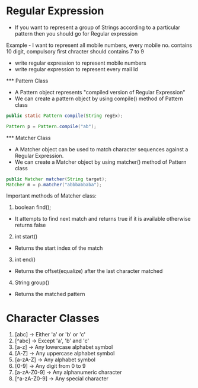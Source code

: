 # Regular Expression
- If you want to represent a group of Strings according to a particular pattern
then you should go for Regular expression

Example - I want to represent all mobile numbers,
every mobile no. contains 10 digit, compulsory first chracter should contains 7 to 9

- write regular expression to represent mobile numbers
- write regular expression to represent every mail Id

*** Pattern Class

- A Pattern object represents "compiled version of Regular Expression"
- We can create a pattern object by using compile() method of Pattern class

````java
public static Pattern compile(String regEx);

Pattern p = Pattern.compile("ab");
```` 
*** Matcher Class

- A Matcher object can be used to match character sequences against a Regular Expression.
- We can create a Matcher object by using matcher() method of Pattern class

````java
public Matcher matcher(String target);
Matcher m = p.matcher("abbbabbaba");
````

Important methods of Matcher class:

1. boolean find();
- It attempts to find next match and returns true if it is available otherwise returns false

2. int start()
- Returns the start index of the match

3. int end()
- Returns the offset(equalize) after the last character matched

4. String group()
- Returns the matched pattern

# Character Classes

1. [abc] -> Either 'a' or 'b' or 'c'
2. [^abc] -> Except 'a', 'b' and 'c'
3. [a-z] -> Any lowercase alphabet symbol
4. [A-Z] -> Any uppercase alphabet symbol
5. [a-zA-Z] -> Any alphabet symbol
6. [0-9] -> Any digit from 0 to 9
7. [a-zA-Z0-9] -> Any alphanumeric character
8. [^a-zA-Z0-9] -> Any special character




















